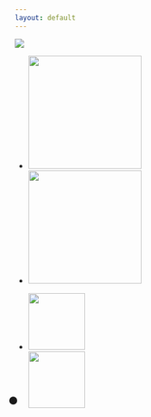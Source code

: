```yaml
---
layout: default
---
```


<p>
    <img src="{{ site.url }}/assets/images/preview.png" />
</p>

<ul>
    <li><img src="{{ site.url }}/assets/images/screen-01.png" height="200"/></li>
    <li><img src="{{ site.url }}/assets/images/screen-02.png" height="200"/></li>
</ul>

<ul>
    <li><img src="{{ site.url }}/assets/images/badge-playstore.png" height="100"/></li>
    <li style="font-size: 3em; vertical-align: top"><a href="http://unity.v1kings.io/"><img src="{{ site.url }}/assets/images/badge-html5.png" height="100"/></a></li>
</ul>
